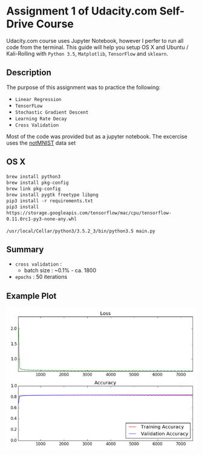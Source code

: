 # Assignment 1 of Udacity.com Self-Drive Course

Udacity.com course uses Jupyter Notebook, however I perfer to run all code from the terminal.  This guide will help you setup OS X and Ubuntu / Kali-Rolling with `Python 3.5`, `Matplotlib`, `TensorFlow` and `sklearn`.

## Description
The purpose of this assignment was to practice the following:

* `Linear Regression`
* `TensorFLow`
* `Stochastic Gradient Descent`
* `Learning Rate Decay`
* `Cross Validation`

Most of the code was provided but as a jupyter notebook.  The excercise uses the [notMNIST](http://yaroslavvb.blogspot.com/2011/09/notmnist-dataset.html) data set

## OS X
```
brew install python3
brew install pkg-config
brew link pkg-config
brew install pygtk freetype libpng
pip3 install -r requirements.txt
pip3 install https://storage.googleapis.com/tensorflow/mac/cpu/tensorflow-0.11.0rc1-py3-none-any.whl

/usr/local/Cellar/python3/3.5.2_3/bin/python3.5 main.py
```
## Summary

* `cross validation` : 
  * batch size : ~0.1% - ca. 1800
* `epochs` : 50 iterations


## Example Plot

![alt tag](https://raw.githubusercontent.com/autojazari/sdc-lab1-notmnist/master/SDC-Assignment-1-Learn-Rate-Decay.png)

